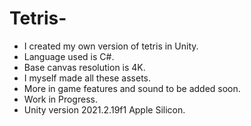 # Tetris-
- I created my own version of tetris in Unity.
- Language used is C#.
- Base canvas resolution is 4K.
- I myself made all these assets.
- More in game features and sound to be added soon.
- Work in Progress.
- Unity version 2021.2.19f1 Apple Silicon.
